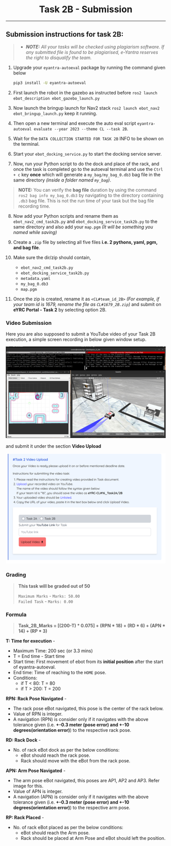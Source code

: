 <style>
.back{
    position: fixed;
    width: 250px;
    height: 250px;
    top: 50%;
    left: 50%;
    margin-top: auto; 
    margin-left: auto; 
    opacity: 0.15;
    z-index: -1;
    }
</style>
<!-- <img src="http://mooc.e-yantra.org/img/EyantraLogoMini.png" class="back"> -->

<center>
    <h1>Task 2B - Submission</h1>
</center>

---

## Submission instructions for task 2B:

> * ***NOTE:** All your tasks will be checked using plagiarism software. If any submitted file is found to be plagiarised, e-Yantra reserves the right to disqualify the team.*

1. Upgrade your `eyantra-autoeval` package by running the command given below

    ```sh
    pip3 install -U eyantra-autoeval
    ```

2. First launch the robot in the gazebo as instructed before `ros2 launch ebot_description ebot_gazebo_launch.py` 

3. Now launch the bringup launch for Nav2 stack `ros2 launch ebot_nav2 ebot_bringup_launch.py` keep it running.

4. Then open a new terminal and execute the auto eval script `eyantra-autoeval evaluate --year 2023 --theme CL --task 2B`.

5. Wait for the `DATA COLLECTION STARTED FOR TASK 2B` INFO to be shown on the terminal.

6. Start your `ebot_docking_service.py` to start the docking service server.

7. Now, run your Python script to do the dock and place of the rack, and once the task is completed go to the autoeval terminal and use the `Ctrl + c` key **once** which will generate a `my_bag/my_bag_0.db3` bag file in the same directory *(inside a folder named `my_bag`)*.

> **NOTE:**  You can verify the **bag file** duration by using the command `ros2 bag info my_bag_0.db3` by navigating to the directory containing `.db3` bag file. This is not the run time of your task but the bag file recording time.

8. Now add your Python scripts and rename them as `ebot_nav2_cmd_task2b.py` and `ebot_docking_service_task2b.py` to the same directory and also add your `map.pgm` *(It will be something you named while saving)*

9. Create a `.zip` file by selecting all five files **i.e. 2 pythons, yaml, pgm, and bag file**.


10. Make sure the dir/zip should contain,
    - `ebot_nav2_cmd_task2b.py`
    - `ebot_docking_service_task2b.py`
    - `metadata.yaml`
    - `my_bag_0.db3`
    - `map.pgm`

11. Once the zip is created, rename it as `<CL#team_id_2B>` *(For example, if your team id is 1679, rename the file as `CL#1679_2B.zip`)* and submit on **eYRC Portal - Task 2** by selecting option 2B.

### Video Submission 

Here you are also supposed to submit a YouTube video of your Task 2B execution, a simple screen recording in below given window setup.

![](video_setup.png)

and submit it under the section **Video Upload**

![](video_sub.png)



### Grading 

> **This task will be graded out of 50**
>  
>   `Maximum Marks` - `Marks: 50.00` <br>
>   `Failed Task` - `Marks: 0.00`

### Formula

> **Task_2B_Marks =  [(200-T) * 0.075] + (RPN * 18) + (RD * 6) + (APN * 14)  + (RP * 3)**
 
 **T: Time for execution** - 
- Maximum Time: 200 sec (or 3.3 mins)
- T = End time - Start time
- Start time: First movement of ebot from its **initial position** after the start of eyantra-autoeval.
- End time: Time of reaching to the `HOME` pose.
- Conditions:
    - if T < 80:  T = 80
    - if T > 200: T = 200

**RPN: Rack Pose Navigated** - 
- The rack pose eBot navigated, this pose is the center of the rack below.
- Value of RPN is integer.
- A navigation (RPN) is consider only if it navigates with the above tolerance given (i.e. **+-0.3 meter (pose error) and +-10 degrees(orientation error)**) to the respective rack pose.

**RD: Rack Dock** - 
- No. of rack eBot dock as per the below conditions:
    - eBot should reach the rack pose.
    - Rack should move with the eBot from the rack pose.

**APN: Arm Pose Navigated** - 
- The arm pose eBot navigated, this poses are AP1, AP2 and AP3. Refer image for this.
- Value of APN is integer.
- A navigation (APN) is consider only if it navigates with the above tolerance given (i.e. **+-0.3 meter (pose error) and +-10 degrees(orientation error)**) to the respective arm pose.

**RP: Rack Placed** - 
- No. of rack eBot placed as per the below conditions:
    - eBot should reach the Arm pose.
    - Rack should be placed at Arm Pose and eBot should left the position.